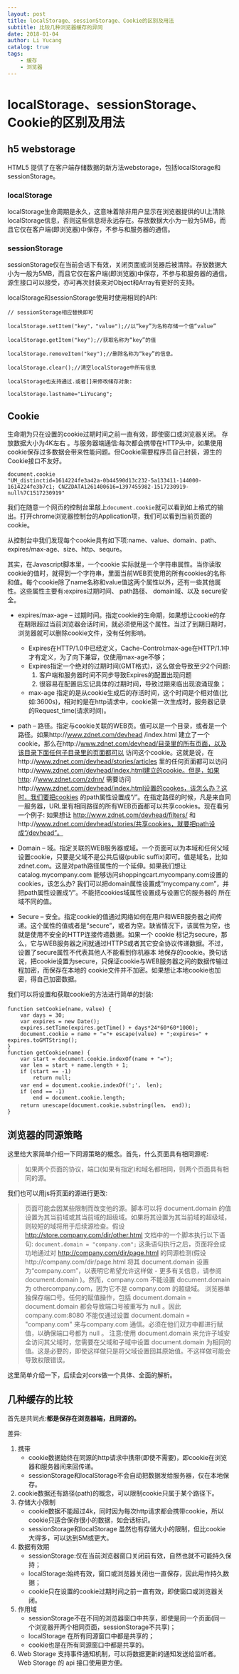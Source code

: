 ```yaml
---
layout: post
title: localStorage、sessionStorage、Cookie的区别及用法
subtitle: 比较几种浏览器缓存的异同
date: 2018-01-04
author: Li Yucang
catalog: true
tags:
    - 缓存
    - 浏览器
---
```


# localStorage、sessionStorage、Cookie的区别及用法

## h5 webstorage

HTML5 提供了在客户端存储数据的新方法webstorage，包括localStorage和sessionStorage。

### localStorage

localStorage生命周期是永久，这意味着除非用户显示在浏览器提供的UI上清除localStorage信息，否则这些信息将永远存在。存放数据大小为一般为5MB，而且它仅在客户端(即浏览器)中保存，不参与和服务器的通信。

### sessionStorage

sessionStorage仅在当前会话下有效，关闭页面或浏览器后被清除。存放数据大小为一般为5MB，而且它仅在客户端(即浏览器)中保存，不参与和服务器的通信。源生接口可以接受，亦可再次封装来对Object和Array有更好的支持。

localStorage和sessionStorage使用时使用相同的API:

````
// sessionStorage相应替换即可

localStorage.setItem("key"，"value");//以“key”为名称存储一个值“value”

localStorage.getItem("key");//获取名称为“key”的值

localStorage.removeItem("key");//删除名称为“key”的信息。

localStorage.clear();​//清空localStorage中所有信息

localStorage也支持通过.或者[]来修改储存对象:

localStorage.lastname="LiYucang";
````

## Cookie

生命期为只在设置的cookie过期时间之前一直有效，即使窗口或浏览器关闭。 存放数据大小为4K左右 。与服务器端通信:每次都会携带在HTTP头中，如果使用cookie保存过多数据会带来性能问题。但Cookie需要程序员自己封装，源生的Cookie接口不友好。

````
document.cookie
"UM_distinctid=1614224fe3a42a-0b44590d13c232-5a133411-144000-1614224fe3b7c1; CNZZDATA1261400616=1397455982-1517230919-null%7C1517230919"
````

我们在随意一个网页的控制台里敲上`document.cookie`就可以看到如上格式的输出。打开chrome浏览器控制台的Application项，我们可以看到当前页面的cookie。

从控制台中我们发现每个cookie具有如下项:name、value、domain、path、expires/max-age、size、http、sequre。

其实，在Javascript脚本里，一个cookie 实际就是一个字符串属性。当你读取cookie的值时，就得到一个字符串，里面当前WEB页使用的所有cookies的名称和值。每个cookie除了name名称和value值这两个属性以外，还有一些其他属性。这些属性主要有:expires过期时间、 path路径、 domain域、以及 secure安全。 

* expires/max-age – 过期时间。指定cookie的生命期，如果想让cookie的存在期限超过当前浏览器会话时间，就必须使用这个属性。当过了到期日期时，浏览器就可以删除cookie文件，没有任何影响。 
  * Expires在HTTP/1.0中已经定义，Cache-Control:max-age在HTTP/1.1中才有定义，为了向下兼容，仅使用max-age不够；
  *  Expires指定一个绝对的过期时间(GMT格式)，这么做会导致至少2个问题:
      1. 客户端和服务器时间不同步导致Expires的配置出现问题 
      2. 很容易在配置后忘记具体的过期时间，导致过期来临出现浪涌现象；
  * max-age 指定的是从cookie生成后的存活时间，这个时间是个相对值(比如:3600s)，相对的是在http请求中，cookie第一次生成时，服务器记录的Request_time(请求时间)。

* path – 路径。指定与cookie关联的WEB页。值可以是一个目录，或者是一个路径。如果http://www.zdnet.com/devhead /index.html 建立了一个cookie，那么在http://www.zdnet.com/devhead/目录里的所有页面，以及该目录下面任何子目录里的页面都可以 访问这个cookie。这就是说，在http://www.zdnet.com/devhead/stories/articles 里的任何页面都可以访问http://www.zdnet.com/devhead/index.html建立的cookie。但是，如果http: //www.zdnet.com/zdnn/ 需要访问http://www.zdnet.com/devhead/index.html设置的cookes，该怎么办？这时，我们要把cookies 的path属性设置成“/”。在指定路径的时候，凡是来自同一服务器，URL里有相同路径的所有WEB页面都可以共享cookies。现在看另一个例子: 如果想让 http://www.zdnet.com/devhead/filters/ 和http://www.zdnet.com/devhead/stories/共享cookies，就要把path设成“/devhead”。 

* Domain – 域。指定关联的WEB服务器或域。一个页面可以为本域和任何父域设置cookie，只要是父域不是公共后缀(public suffix)即可。值是域名，比如zdnet.com。这是对path路径属性的一个延伸。如果我们想让 catalog.mycompany.com 能够访问shoppingcart.mycompany.com设置的cookies，该怎么办? 我们可以把domain属性设置成“mycompany.com”，并把path属性设置成“/”。不能把cookies域属性设置成与设置它的服务器的 所在域不同的值。 

* Secure – 安全。指定cookie的值通过网络如何在用户和WEB服务器之间传递。这个属性的值或者是“secure”，或者为空。缺省情况下，该属性为空，也就是使用不安全的HTTP连接传递数据。如果一个 cookie 标记为secure，那么，它与WEB服务器之间就通过HTTPS或者其它安全协议传递数据。不过，设置了secure属性不代表其他人不能看到你机器本 地保存的cookie。换句话说，把cookie设置为secure，只保证cookie与WEB服务器之间的数据传输过程加密，而保存在本地的 cookie文件并不加密。如果想让本地cookie也加密，得自己加密数据。 

我们可以将设置和获取cookie的方法进行简单的封装:

````
function setCookie(name，value) {  
    var days = 30;  
    var expires = new Date();  
    expires.setTime(expires.getTime() + days*24*60*60*1000);  
    document.cookie = name + "="+ escape(value) + ";expires=" + expires.toGMTString();  
}
function getCookie(name) {  
    var start = document.cookie.indexOf(name + "=");   
    var len = start + name.length + 1;   
    if (start == -1)   
        return null;   
    var end = document.cookie.indexOf(';'， len);   
    if (end == -1)   
        end = document.cookie.length;   
    return unescape(document.cookie.substring(len， end));   
}  
````

## 浏览器的同源策略

这里给大家简单介绍一下同源策略的概念。首先，什么页面具有相同源呢:

>如果两个页面的协议，端口(如果有指定)和域名都相同，则两个页面具有相同的源。

我们也可以用js将页面的源进行更改:

>页面可能会因某些限制而改变他的源。脚本可以将 document.domain 的值设置为其当前域或其当前域的超级域。如果将其设置为其当前域的超级域，则较短的域将用于后续源检查。假设 http://store.company.com/dir/other.html 文档中的一个脚本执行以下语句:
  `document.domain = "company.com";`
这条语句执行之后，页面将会成功地通过对 http://company.com/dir/page.html 的同源检测(假设http://company.com/dir/page.html 将其 document.domain 设置为“company.com”，以表明它希望允许这样做 - 更多有关信息，请参阅 document.domain )。然而，company.com 不能设置 document.domain 为 othercompany.com，因为它不是 company.com 的超级域。
浏览器单独保存端口号。任何的赋值操作，包括 document.domain = document.domain 都会导致端口号被重写为 null 。因此 company.com:8080 不能仅通过设置 document.domain = "company.com" 来与company.com 通信。必须在他们双方中都进行赋值，以确保端口号都为 null 。
注意:使用 document.domain 来允许子域安全访问其父域时，您需要在父域和子域中设置 document.domain 为相同的值。这是必要的，即使这样做只是将父域设置回其原始值。不这样做可能会导致权限错误。

这里简单介绍一下，后续会对cors做一个具体、全面的解析。

## 几种缓存的比较

首先是共同点:**都是保存在浏览器端，且同源的。**

差异:

1. 携带
    * cookie数据始终在同源的http请求中携带(即使不需要)，即cookie在浏览器和服务器间来回传递。
    * sessionStorage和localStorage不会自动把数据发给服务器，仅在本地保存。
2. cookie数据还有路径(path)的概念，可以限制cookie只属于某个路径下。
3. 存储大小限制
    * cookie数据不能超过4k，同时因为每次http请求都会携带cookie，所以cookie只适合保存很小的数据，如会话标识。
    * sessionStorage和localStorage 虽然也有存储大小的限制，但比cookie大得多，可以达到5M或更大。
4. 数据有效期
    * sessionStorage:仅在当前浏览器窗口关闭前有效，自然也就不可能持久保持；
    * localStorage:始终有效，窗口或浏览器关闭也一直保存，因此用作持久数据；
    * cookie只在设置的cookie过期时间之前一直有效，即使窗口或浏览器关闭。
5. 作用域
    * sessionStorage不在不同的浏览器窗口中共享，即使是同一个页面(同一个浏览器开两个相同页面，sessionStorage不共享)；
    * localStorage 在所有同源窗口中都是共享的；
    * cookie也是在所有同源窗口中都是共享的。
6. Web Storage 支持事件通知机制，可以将数据更新的通知发送给监听者。Web Storage 的 api 接口使用更方便。

